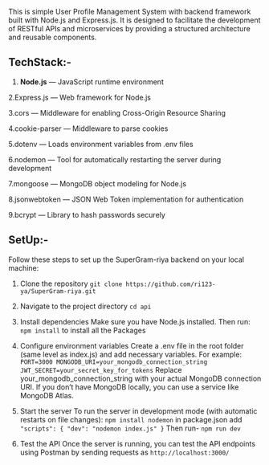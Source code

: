 This is simple User Profile Management System with  backend framework built with Node.js and Express.js. It is designed to facilitate the development of RESTful APIs and microservices by providing a structured architecture and reusable components.

## TechStack:-

1. **Node.js** — JavaScript runtime environment

2.Express.js — Web framework for Node.js

3.cors — Middleware for enabling Cross-Origin Resource Sharing

4.cookie-parser — Middleware to parse cookies

5.dotenv — Loads environment variables from .env files

6.nodemon — Tool for automatically restarting the server during development

7.mongoose — MongoDB object modeling for Node.js

8.jsonwebtoken — JSON Web Token implementation for authentication

9.bcrypt — Library to hash passwords securely

## SetUp:-

Follow these steps to set up the SuperGram-riya backend on your local machine:

1. Clone the repository
     `git clone https://github.com/ri123-ya/SuperGram-riya.git`
2. Navigate to the project directory
     `cd api`
3. Install dependencies
     Make sure you have Node.js installed. Then run:
     `npm install`
     to install all the Packages
     

5. Configure environment variables
     Create a .env file in the root folder (same level as index.js) and add necessary variables. For example:
     `PORT=3000
      MONGODB_URI=your_mongodb_connection_string
      JWT_SECRET=your_secret_key_for_tokens`
      Replace your_mongodb_connection_string with your actual MongoDB connection URI. If you don’t have MongoDB locally, you can use a service like MongoDB Atlas.

6. Start the server
    To run the server in development mode (with automatic restarts on file changes):
     `npm install nodemon`
     in package.json add
     `"scripts": {
        "dev": "nodemon index.js"
     }`
    Then run-
    `npm run dev`

7. Test the API
   Once the server is running, you can test the API endpoints  using Postman  by sending requests as
   `http://localhost:3000/`

